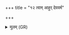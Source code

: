 +++
title = "१२ त्वाम् आहुर् देववर्म"

+++
<details><summary>मूलम् (GR)</summary>

त्वाम् आहुर् देववर्म  
त्वां दर्भ ब्रह्मणस्पतिम् ।  
त्वाम् इन्द्रस्याहुर् वर्म  
त्वं राष्ट्राणि रक्षसि ॥
</details>